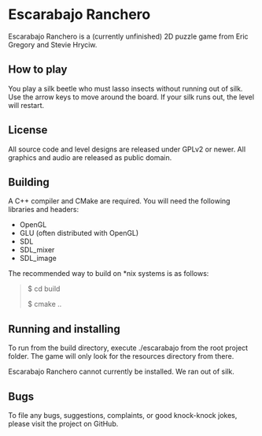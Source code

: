 Escarabajo Ranchero
===================

Escarabajo Ranchero is a (currently unfinished) 2D puzzle game from Eric Gregory and Stevie Hryciw.  

How to play
-----------
You play a silk beetle who must lasso insects without running out of silk.  Use the arrow keys to move around the board.  If your silk runs out, the level will restart.

License
-------
All source code and level designs are released under GPLv2 or newer.  All graphics and audio are released as public domain.

Building
--------
A C++ compiler and CMake are required.  You will need the following libraries and headers:
* OpenGL
* GLU (often distributed with OpenGL)
* SDL
* SDL_mixer
* SDL_image

The recommended way to build on *nix systems is as follows:
> $ cd build
>
> $ cmake ..

Running and installing
----------------------
To run from the build directory, execute ./escarabajo from the root project folder.  The game will only look for the resources directory from there.

Escarabajo Ranchero cannot currently be installed.  We ran out of silk.

Bugs
----
To file any bugs, suggestions, complaints, or good knock-knock jokes, please visit the project on GitHub.

